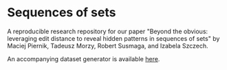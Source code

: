# Sequences of sets
A reproducible research repository for our paper "Beyond the obvious: leveraging edit distance to reveal hidden patterns in sequences of sets" by Maciej Piernik, Tadeusz Morzy, Robert Susmaga, and Izabela Szczech.

An accompanying dataset generator is available [here](https://gingerbread.shinyapps.io/SequencesOfSetsGenerator/).
